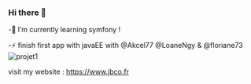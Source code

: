 ### Hi there 👋

-🌱 I’m currently learning symfony !

-⚡ finish first app with javaEE with @Akcel77 @LoaneNgy & @floriane73
![projet1](https://user-images.githubusercontent.com/21148133/123556261-76970700-d78a-11eb-9216-0b09150acbce.png)


visit my website : https://www.jbco.fr
<!--
**mojinet/mojinet** is a ✨ _special_ ✨ repository because its `README.md` (this file) appears on your GitHub profile.

Here are some ideas to get you started:

- 🔭 I’m currently working on ...
- 🌱 I’m currently learning ...
- 👯 I’m looking to collaborate on ...
- 🤔 I’m looking for help with ...
- 💬 Ask me about ...
- 📫 How to reach me: ...
- 😄 Pronouns: ...
- ⚡ Fun fact: ...
-->
